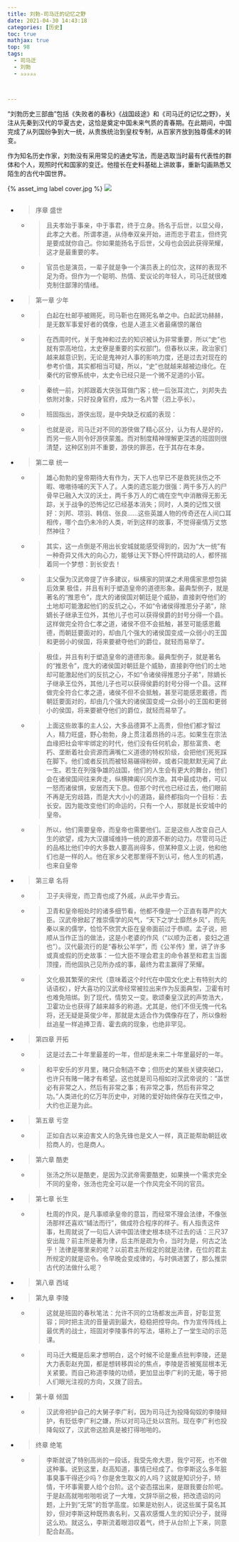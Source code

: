```yaml
---
title: 刘勃-司马迁的记忆之野
date: 2021-04-30 14:43:18
categories: [历史]
toc: true
mathjax: true
top: 98
tags:
  - 司马迁
  - 刘勃
  - ✰✰✰✰✰



---
```


“刘勃历史三部曲”包括《失败者的春秋》《战国歧途》和《司马迁的记忆之野》，关注从先秦到汉代的华夏古史，这恰是奠定中国未来气质的青春期。在此期间，中国完成了从列国纷争到大一统，从贵族统治到皇权专制，从百家齐放到独尊儒术的转变。

作为知名历史作家，刘勃没有采用常见的通史写法，而是选取当时最有代表性的群体和个人，观照时代和国家的变迁。他擅长在史料基础上讲故事，重新勾画熟悉又陌生的古代中国世界。



{% asset_img label cover.jpg %}
![](刘勃-司马迁的记忆之野/cover.jpg)

## 

- > 序章 盛世

  - > 且夫孝始于事亲，中于事君，终于立身。扬名于后世，以显父母，此孝之大者。所谓孝道，从侍奉双亲开始，进而忠于君主，但终究是要成就你自己。你如果能扬名于后世，父母也会因此获得荣耀，这才是最重要的孝。

  - > 官员也是演员，一辈子就是争一个演员表上的位次，这样的表现不足为奇。但作为一个聪明、热情、爱议论的年轻人，司马迁就很难克制住鄙薄的情绪。

- > 第一章 少年

  - > 白起在杜邮亭被赐死，司马靳也在赐死名单之中。白起武功赫赫，是无数军事爱好者的偶像，也是人道主义者最痛恨的屠伯

  - > 在西周时代，关于鬼神和过去的知识被认为非常重要，所以“史”也就有崇高地位，太史寮是重要的实权部门。但春秋以来，政治家们越来越意识到，无论是鬼神对人事的影响力度，还是过去对现在的参考价值，其实都相当可疑，所以，“史”也就越来越被边缘化。在秦代的官僚系统中，太史令已经只是一个微不足道的小官。

  - > 秦统一前，刘邦跟着大侠张耳做门客；统一后张耳流亡，刘邦失去依附对象，只好投身官府，成为一名片警（泗上亭长）。

  - > 班固指出，游侠出现，是中央缺乏权威的表现：

  - > 也就是说，司马迁对不同的游侠做了精心区分，认为有人是好的，而另一些人则令好游侠蒙羞。而对制度精神理解更深透的班固则很清楚，这种区别并不重要，游侠的罪恶，在于其存在本身。

- > 第二章 统一

  - > 雄心勃勃的皇帝期待大有作为，天下人也早已不是救死扶伤之不暇、嗷嗷待哺的天下人了。人类的遗忘能力很强：两千多万人的尸骨早已融入大汉的沃土，两千多万人的亡魂在空气中消散得无影无踪，关于战争的恐怖记忆已经基本消失；同时，人类的记性又很好：刘邦、项羽、韩信、张良……这些英雄人物的传奇还在人间口耳相传，哪个血仍未冷的人类，听到这样的故事，不觉得豪情万丈悠然神往？

  - > 其实，这一点倒是不用出长安城就能感受得到的，因为“大一统”有一种奇异又伟大的向心力，能够让天下野心怦怦跳动的人，都怀揣着同一个梦想：到长安去！

  - > 主父偃为汉武帝提了许多建议，纵横家的阴谋之术用儒家思想包装后效果
    > 极佳，并且有利于塑造皇帝的道德形象。最典型例子，就是著名的“推恩令”，庞大的诸侯国对朝廷是个威胁，直接剥夺他们的土地却可能激起他们的反抗之心，不如“令诸侯得推恩分子弟”，除嫡长子继承王位外，其他儿子也可以获得侯爵的封号分得一个县。这样做完全符合仁孝之道，诸侯不但不会抵触，甚至可能感恩戴德，而朝廷要面对的，却由几个强大的诸侯国变成一众弱小的王国和更弱小的侯国，将来要褫夺他们的爵位，就轻而易举了。

    > 极佳，并且有利于塑造皇帝的道德形象。最典型例子，就是著名的“推恩令”，庞大的诸侯国对朝廷是个威胁，直接剥夺他们的土地却可能激起他们的反抗之心，不如“令诸侯得推恩分子弟”，除嫡长子继承王位外，其他儿子也可以获得侯爵的封号分得一个县。这样做完全符合仁孝之道，诸侯不但不会抵触，甚至可能感恩戴德，而朝廷要面对的，却由几个强大的诸侯国变成一众弱小的王国和更弱小的侯国，将来要褫夺他们的爵位，就轻而易举了。

  - > 上面这些故事的主人公，大多品德算不上高贵，但他们都才智过人，精力旺盛，野心勃勃，身上贯注着昂扬的斗志。如果生在宗法血缘把社会牢牢绑定的时代，他们没有任何机会，那些富贵、老朽、垄断着社会资源而满嘴仁义道德的特权阶级，会把他们死死踩在脚下。他们或者反抗而被轻易碾得粉碎，或者只能默默无闻了此一生。若生在列强争雄的战国，他们的人生会有更大的舞台，他们会在诸侯国间往来奔走，纵横捭阖兴风作浪。其中最成功者，可以一怒而诸侯惧，安居而天下息。但那个时代也已经过去，他们眼前不再是无穷歧路，而是大大小小的道路，最终都指向一个目标：去长安。因为能改变他们的命运的，只有一个人，那就是长安城中的皇帝。

  - > 所以，他们需要皇帝，而皇帝也需要他们。正是这些人改变自己人生的欲望，成为大汉疆域维持一统的源源不断的动力。尽管司马迁的品格比他们中的大多数人要高尚得多，但某种意义上说，他和他们也是一样的人。他在家乡父老那里得不到认可，他人生的机遇，也来自皇帝

- > 第三章 名将

  - > 卫子夫得宠，而卫青也成了外戚，从此平步青云。

  - > 卫青和皇帝相处时的诸多细节看，他都不像是一个正直有尊严的大臣。汉武帝掀起了推崇儒学的风气，“天下之学士靡然乡风”，而先秦以来的儒学，恰恰不欣赏大臣在皇帝面前过于恭顺。孟子说，把顺从当作正当的做法，这是小老婆的作风（“以顺为正者，妾妇之道也”）。汉代最流行的是“春秋公羊学”，而《公羊传》里，讲了许多或真或假的历史故事：一位大臣不理会君主的命令甚至和君主当面顶撞，而他固执己见所办成的事，最终为君主赢得了荣耀。

  - > 文化极其繁荣的宋代（意味着这个时代在中国文化史上有特别大的话语权），好大喜功的汉武帝经常被拉出来作为反面典型，卫霍有时也难免陪绑。到了现代，情势又一变。歌颂秦皇汉武的声势浩大，卫霍功业也获得了越来越多的称道。尤其是，他们不但无愧一代名将，还无疑是英俊少年，那就是太适合作为偶像存在了，所以像粉丝追星一样追捧卫青、霍去病的现象，也绝非罕见。

- > 第四章 开拓

  - > 这是过去二十年里最差的一年，但却是未来二十年里最好的一年。

  - > 和平安乐的岁月里，赌只会制造不幸；但历史的某些关键突破口，也许只有赌一赌才有希望。这也就是司马相如对汉武帝说的：“盖世必有非常之人，然后有非常之事；有非常之事，然后有非常之功。”人类进化的亿万年历史中，对赌的爱好始终保存在天性之中，大约也正是为此。

- > 第五章 亏空

  - > 正如自古以来迫害文人的急先锋也是文人一样，真正能帮助朝廷收拾商人的，也是商人。

- > 第六章 酷吏

  - > 张汤之所以是酷吏，是因为汉武帝需要酷吏，如果换一个需求完全不同的皇帝，张汤也完全可以是一个作风完全不同的官员。

- > 第七章 长生

  - > 杜周的作风，是凡事顺承皇帝的意旨，而经常不理会法律，不像张汤那样还喜欢“辅法而行”，做成符合程序的样子。有人指责这件事，杜周就说了一句后人讲中国法律史根本绕不过去的话：三尺37安出哉？前主所是著为律，后主所是疏为令，当时为是，何古之法乎！法律是哪里来的呢？以前君主所规定的就是法律，在位的君主所规定的就是诏令。令早晚会变成律的，与时俱进罢了，那么推崇古代的法做什么呢？

- > 第八章 西域

- > 第九章 李陵

  - > 这就是班固的春秋笔法：允许不同的立场都发出声音，好彰显宽容；同时把主流的音量调到最大，稳稳把控导向。作为宣传阵线上最优秀的战士，班固对李陵事件的写法，堪称上了一堂生动的示范课。

  - > 司马迁大概是后来才想明白，这个时候不论是重点批判李陵，还是大力表彰赵充国，都是想转移舆论的焦点，李陵是否被冤屈根本无关紧要。而自己称道李陵的功绩，更加显出李广利的无能，等于把人们眼光注视的方向，又拨了回去。

- > 第十章 倾国

  - > 汉武帝袒护自己的大舅子李广利，因为司马迁为投降匈奴的李陵辩护，有贬低李广利之嫌，所以对司马迁处以宫刑。现在李广利也投降匈奴了，汉武帝这脸真是被打得啪啪的。

- > 终章 绝笔

  - > 李斯就说了特别高尚的一段话，我受先帝大恩，我宁可死，也不做这种事。说到这里，赵高知道，事情已经成了。你李斯这么多年脏事臭事干得还少吗？你是舍生取义的人吗？这就是知识分子，矫情，干坏事需要人给个台阶。这个姿态摆出来，是跟我要台阶呢。于是赵高就啪啦啪啦说了一大堆，文辞华丽之极，把改遗诏的问题，上升到“无常”的哲学高度。如果是劝别人，说这些属于莫名其妙，但对李斯这种既热衷名利，又喜欢感慨人生的知识分子，就得这么劝。就这么，李斯流着眼泪叹着气，终于从台阶上下来，同意配合赵高。

